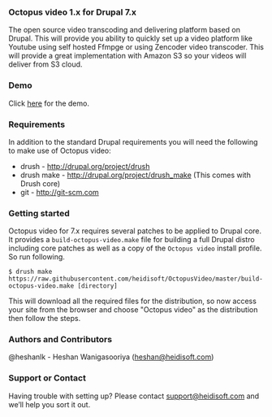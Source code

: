 ### Octopus video 1.x for Drupal 7.x
The open source video transcoding and delivering platform based on Drupal. This will provide you ability to quickly set up a video platform like Youtube using self hosted Ffmpge or using Zencoder video transcoder. This will provide a great implementation with Amazon S3 so your videos will deliver from S3 cloud.

### Demo
Click [here](http://simplytest.me/project/octopus_video) for the demo.

### Requirements
In addition to the standard Drupal requirements you will need the following to make use of Octopus video:

* drush - http://drupal.org/project/drush
* drush make - http://drupal.org/project/drush_make (This comes with Drush core)
* git - http://git-scm.com

### Getting started
Octopus video for 7.x requires several patches to be applied to Drupal core. It provides a `build-octopus-video.make` file for building a full Drupal distro including core patches as well as a copy of the `Octopus video` install profile. So run following.

```
$ drush make https://raw.githubusercontent.com/heidisoft/OctopusVideo/master/build-octopus-video.make [directory]
```

This will download all the required files for the distribution, so now access your site from the browser and choose "Octopus video" as the distribution then follow the steps.

### Authors and Contributors
@heshanlk - Heshan Wanigasooriya (heshan@heidisoft.com)

### Support or Contact
Having trouble with setting up? Please contact support@heidisoft.com and we’ll help you sort it out.
